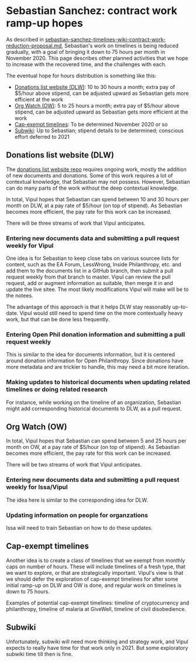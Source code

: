 # Sebastian Sanchez: contract work ramp-up hopes

As described in
[sebastian-sanchez-timelines-wiki-contract-work-reduction-proposal.md](sebastian-sanchez-timelines-wiki-contract-work-reduction-proposal.md),
Sebastian's work on timelines is being reduced gradually, with a goal
of bringing it down to 75 hours per month in November 2020. This page
describes other planned activities that we hope to increase with the
recovered time, and the challenges with each.

The eventual hope for hours distribution is something like this:

* [Donations list website (DLW)](#donations-list-website-dlw): 10 to
  30 hours a month; extra pay of $5/hour above stipend, can be
  adjusted upward as Sebastian gets more efficient at the work
* [Org Watch (OW)](#org-watch-ow): 5 to 25 hours a month; extra pay of
  $5/hour above stipend, can be adjusted upward as Sebastian gets more
  efficient at the work  
* [Cap-exempt timelines](#cap-exempt-timelines): To be determined
  November 2020 or so
* [Subwiki](#subwiki): Up to Sebastian; stipend details to be
  determined; conscious effort deferred to 2021

## Donations list website (DLW)

The [donations list website
repo](http://github.com/vipulnaik/donations) requires ongoing work,
mostly the addition of new documents and donations. Some of this work
requires a lot of contextual knowledge, that Sebastian may not
possess. However, Sebastian can do many parts of the work without the
deep contextual knowledge.

In total, Vipul hopes that Sebastian can spend between 10 and 30 hours
per month on DLW, at a pay rate of $5/hour (on top of stipend). As
Sebastian becomes more efficient, the pay rate for this work can be
increased.

There will be three streams of work that Vipul anticipates.

### Entering new documents data and submitting a pull request weekly for Vipul

One idea is for Sebastian to keep close tabs on various sourcee lists
for content, such as the EA Forum, LessWrong, Inside Philanthropy,
etc. and add them to the documents list in a GitHub branch, then
submit a pull request weekly from that branch to master. Vipul can
review the pull request, add or augment information as suitable, then
merge it in and update the live sitee. The most likely modifications
Vipul will make will be to the notees.

The advantage of this approach is that it helps DLW stay reasonably
up-to-date. Vipul would still need to spend time on the more
contextually heavy work, but that can be done less frequently.

### Entering Open Phil donation information and submitting a pull request weekly

This is similar to the idea for documents information, but it is
centered around donation information for Open Philanthropy. Since
donations have more metadata and are trickier to handle, this may need
a bit more iteration.

### Making updates to historical documents when updating related timelines or doing related research

For instance, while working on the timeline of an organization,
Sebastian might add corresponding historical documents to DLW, as a
pull request.

## Org Watch (OW)

In total, Vipul hopes that Sebastian can spend between 5 and 25 hours
per month on OW, at a pay rate of $5/hour (on top of stipend). As
Sebastian becomes more efficient, the pay rate for this work can be
increased.

There will be two streams of work that Vipul anticipates.

### Entering new documents data and submitting a pull request weekly for Issa/Vipul

The idea here is similar to the corresponding idea for DLW.

### Updating information on people for organzations

Issa will need to train Sebastian on how to do these updates.

## Cap-exempt timelines

Another idea is to create a class of timelines that we exempt from
monthly caps on number of hours. These will include timelines of a
fresh type, that we want to explore, or that are strategically
important. Vipul's view is that we should defer the exploration of
cap-exempt timelines for after some initial ramp-up on DLW and OW is
done, and regular work on timelines is down to 75 hours.

Examples of potential cap-exempt timelines: timeline of cryptocurrency
and philanthropy, timeline of malaria at GiveWell, timeline of civil
disobedience.

## Subwiki

Unfortunately, subwiki will need more thinking and strategy work, and
Vipul expects to really have time for that work only in 2021. But some
exploratory subwiki time till then is fine.